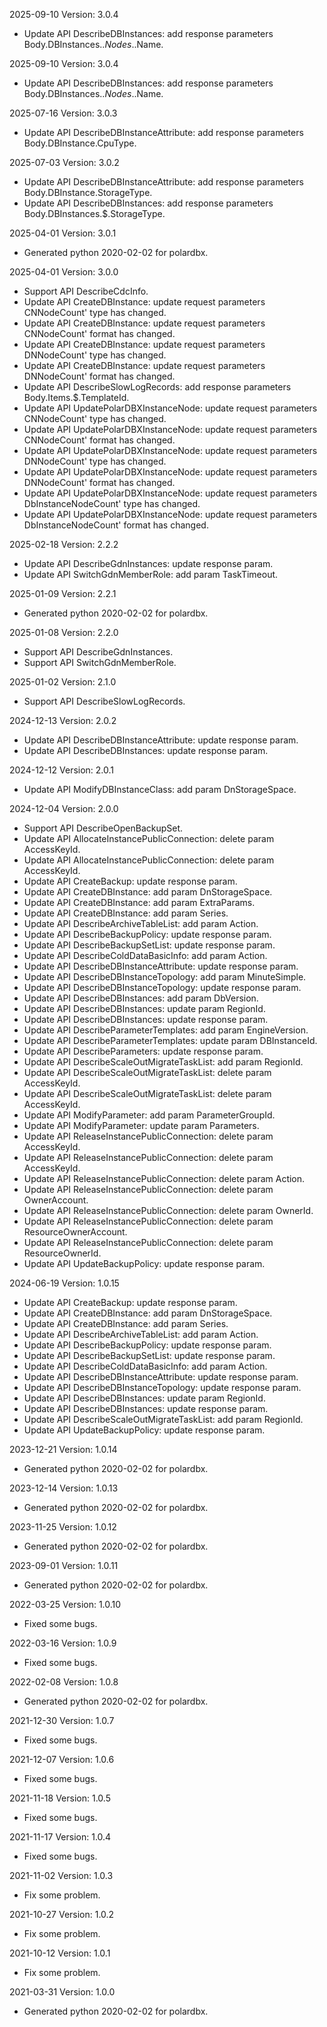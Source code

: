 2025-09-10 Version: 3.0.4
- Update API DescribeDBInstances: add response parameters Body.DBInstances.$.Nodes.$.Name.


2025-09-10 Version: 3.0.4
- Update API DescribeDBInstances: add response parameters Body.DBInstances.$.Nodes.$.Name.


2025-07-16 Version: 3.0.3
- Update API DescribeDBInstanceAttribute: add response parameters Body.DBInstance.CpuType.


2025-07-03 Version: 3.0.2
- Update API DescribeDBInstanceAttribute: add response parameters Body.DBInstance.StorageType.
- Update API DescribeDBInstances: add response parameters Body.DBInstances.$.StorageType.


2025-04-01 Version: 3.0.1
- Generated python 2020-02-02 for polardbx.

2025-04-01 Version: 3.0.0
- Support API DescribeCdcInfo.
- Update API CreateDBInstance: update request parameters CNNodeCount' type has changed.
- Update API CreateDBInstance: update request parameters CNNodeCount' format has changed.
- Update API CreateDBInstance: update request parameters DNNodeCount' type has changed.
- Update API CreateDBInstance: update request parameters DNNodeCount' format has changed.
- Update API DescribeSlowLogRecords: add response parameters Body.Items.$.TemplateId.
- Update API UpdatePolarDBXInstanceNode: update request parameters CNNodeCount' type has changed.
- Update API UpdatePolarDBXInstanceNode: update request parameters CNNodeCount' format has changed.
- Update API UpdatePolarDBXInstanceNode: update request parameters DNNodeCount' type has changed.
- Update API UpdatePolarDBXInstanceNode: update request parameters DNNodeCount' format has changed.
- Update API UpdatePolarDBXInstanceNode: update request parameters DbInstanceNodeCount' type has changed.
- Update API UpdatePolarDBXInstanceNode: update request parameters DbInstanceNodeCount' format has changed.


2025-02-18 Version: 2.2.2
- Update API DescribeGdnInstances: update response param.
- Update API SwitchGdnMemberRole: add param TaskTimeout.


2025-01-09 Version: 2.2.1
- Generated python 2020-02-02 for polardbx.

2025-01-08 Version: 2.2.0
- Support API DescribeGdnInstances.
- Support API SwitchGdnMemberRole.


2025-01-02 Version: 2.1.0
- Support API DescribeSlowLogRecords.


2024-12-13 Version: 2.0.2
- Update API DescribeDBInstanceAttribute: update response param.
- Update API DescribeDBInstances: update response param.


2024-12-12 Version: 2.0.1
- Update API ModifyDBInstanceClass: add param DnStorageSpace.


2024-12-04 Version: 2.0.0
- Support API DescribeOpenBackupSet.
- Update API AllocateInstancePublicConnection: delete param AccessKeyId.
- Update API AllocateInstancePublicConnection: delete param AccessKeyId.
- Update API CreateBackup: update response param.
- Update API CreateDBInstance: add param DnStorageSpace.
- Update API CreateDBInstance: add param ExtraParams.
- Update API CreateDBInstance: add param Series.
- Update API DescribeArchiveTableList: add param Action.
- Update API DescribeBackupPolicy: update response param.
- Update API DescribeBackupSetList: update response param.
- Update API DescribeColdDataBasicInfo: add param Action.
- Update API DescribeDBInstanceAttribute: update response param.
- Update API DescribeDBInstanceTopology: add param MinuteSimple.
- Update API DescribeDBInstanceTopology: update response param.
- Update API DescribeDBInstances: add param DbVersion.
- Update API DescribeDBInstances: update param RegionId.
- Update API DescribeDBInstances: update response param.
- Update API DescribeParameterTemplates: add param EngineVersion.
- Update API DescribeParameterTemplates: update param DBInstanceId.
- Update API DescribeParameters: update response param.
- Update API DescribeScaleOutMigrateTaskList: add param RegionId.
- Update API DescribeScaleOutMigrateTaskList: delete param AccessKeyId.
- Update API DescribeScaleOutMigrateTaskList: delete param AccessKeyId.
- Update API ModifyParameter: add param ParameterGroupId.
- Update API ModifyParameter: update param Parameters.
- Update API ReleaseInstancePublicConnection: delete param AccessKeyId.
- Update API ReleaseInstancePublicConnection: delete param AccessKeyId.
- Update API ReleaseInstancePublicConnection: delete param Action.
- Update API ReleaseInstancePublicConnection: delete param OwnerAccount.
- Update API ReleaseInstancePublicConnection: delete param OwnerId.
- Update API ReleaseInstancePublicConnection: delete param ResourceOwnerAccount.
- Update API ReleaseInstancePublicConnection: delete param ResourceOwnerId.
- Update API UpdateBackupPolicy: update response param.


2024-06-19 Version: 1.0.15
- Update API CreateBackup: update response param.
- Update API CreateDBInstance: add param DnStorageSpace.
- Update API CreateDBInstance: add param Series.
- Update API DescribeArchiveTableList: add param Action.
- Update API DescribeBackupPolicy: update response param.
- Update API DescribeBackupSetList: update response param.
- Update API DescribeColdDataBasicInfo: add param Action.
- Update API DescribeDBInstanceAttribute: update response param.
- Update API DescribeDBInstanceTopology: update response param.
- Update API DescribeDBInstances: update param RegionId.
- Update API DescribeDBInstances: update response param.
- Update API DescribeScaleOutMigrateTaskList: add param RegionId.
- Update API UpdateBackupPolicy: update response param.


2023-12-21 Version: 1.0.14
- Generated python 2020-02-02 for polardbx.

2023-12-14 Version: 1.0.13
- Generated python 2020-02-02 for polardbx.

2023-11-25 Version: 1.0.12
- Generated python 2020-02-02 for polardbx.

2023-09-01 Version: 1.0.11
- Generated python 2020-02-02 for polardbx.

2022-03-25 Version: 1.0.10
- Fixed some bugs.

2022-03-16 Version: 1.0.9
- Fixed some bugs.

2022-02-08 Version: 1.0.8
- Generated python 2020-02-02 for polardbx.

2021-12-30 Version: 1.0.7
- Fixed some bugs.

2021-12-07 Version: 1.0.6
- Fixed some bugs.

2021-11-18 Version: 1.0.5
- Fixed some bugs.

2021-11-17 Version: 1.0.4
- Fixed some bugs.

2021-11-02 Version: 1.0.3
- Fix some problem.

2021-10-27 Version: 1.0.2
- Fix some problem.

2021-10-12 Version: 1.0.1
- Fix some problem.

2021-03-31 Version: 1.0.0
- Generated python 2020-02-02 for polardbx.

